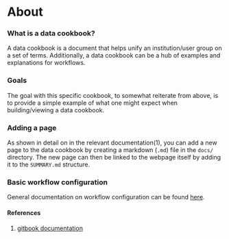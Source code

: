 # About

### What is a data cookbook?

A data cookbook is a document that helps unify an institution/user group on a set of terms. Additionally, a data cookbook can be a hub of examples and explanations for workflows.

### Goals

The goal with this specific cookbook, to somewhat reiterate from above, is to provide a simple example of what one might expect when building/viewing a data cookbook.

### Adding a page

As shown in detail on in the relevant documentation(1), you can add a new page to the data cookbook by creating a markdown (`.md`) file in the `docs/` directory. The new page can then be linked to the webpage itself by adding it to the `SUMMARY.md` structure.

### Basic workflow configuration

General documentation on workflow configuration can be found [here](docs/documentation/workflow-configuration-how-to.md).


#### References
1. [gitbook documentation](https://toolchain.gitbook.com/pages.html)

